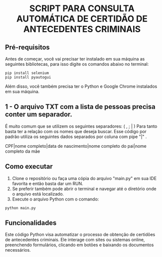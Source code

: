 <h1 align="center"> SCRIPT PARA CONSULTA AUTOMÁTICA DE CERTIDÃO DE ANTECEDENTES CRIMINAIS </h1>

## Pré-requisitos

Antes de começar, você vai precisar ter instalado em sua máquina as seguintes bibliotecas, para isso digite os comandos abaixo no terminal:

```
pip install selenium
pip install pyautogui
```


Além disso, você também precisa ter o Python e Google Chrome instalados em sua máquina.

## 1 - O arquivo TXT com a lista de pessoas precisa conter um separador. 

É muito comum que se utilizem os seguintes separadores: ( , ; | )
Para tanto basta ter a relação com os nomes que deseja buscar.
Esse código por padrão utiliza os seguintes dados separados por coluna com pipe "|" .

CPF|nome completo|data de nascimento|nome completo do pai|nome completo da mãe

## Como executar

1. Clone o repositório ou faça uma cópia do arquivo "main.py" em sua IDE favorita e então basta dar um RUN.
2. Se preferir também pode abrir o terminal e navegar até o diretório onde o arquivo está localizado.
3. Execute o arquivo Python com o comando:
```
python main.py
```

## Funcionalidades

Este código Python visa automatizar o processo de obtenção de certidões de antecedentes criminais. Ele interage com sites ou sistemas online, preenchendo formulários, clicando em botões e baixando os documentos necessários.

